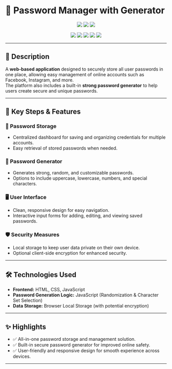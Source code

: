 # 🔐 Password Manager with Generator  

<p align="center">
  <!-- Tech Stack Badges -->
  <img src="https://img.shields.io/badge/HTML5-E34F26?style=for-the-badge&logo=html5&logoColor=white"/>
  <img src="https://img.shields.io/badge/CSS3-1572B6?style=for-the-badge&logo=css3&logoColor=white"/>
  <img src="https://img.shields.io/badge/JavaScript-F7DF1E?style=for-the-badge&logo=javascript&logoColor=black"/>
  
</p>

<p align="center">
  <!-- Repo Status Badges -->
  <img src="https://img.shields.io/github/last-commit/El-Qady/Serdab"/>
  <img src="https://img.shields.io/github/languages/count/El-Qady/Serdab"/>
  <img src="https://img.shields.io/github/repo-size/El-Qady/Serdab"/>
  <img src="https://img.shields.io/github/license/El-Qady/Serdab"/>
  <img src="https://img.shields.io/github/stars/El-Qady/Serdab?style=social"/>
</p>

---

## 📌 Description  
A **web-based application** designed to securely store all user passwords in one place, allowing easy management of online accounts such as Facebook, Instagram, and more.  
The platform also includes a built-in **strong password generator** to help users create secure and unique passwords.  

---

## 🚀 Key Steps & Features  

### 🔑 Password Storage  
- Centralized dashboard for saving and organizing credentials for multiple accounts.  
- Easy retrieval of stored passwords when needed.  

### 🔐 Password Generator  
- Generates strong, random, and customizable passwords.  
- Options to include uppercase, lowercase, numbers, and special characters.  

### 🖥️ User Interface  
- Clean, responsive design for easy navigation.  
- Interactive input forms for adding, editing, and viewing saved passwords.  

### 🛡️ Security Measures  
- Local storage to keep user data private on their own device.  
- Optional client-side encryption for enhanced security.  

---

## 🛠️ Technologies Used  
- **Frontend:** HTML, CSS, JavaScript  
- **Password Generation Logic:** JavaScript (Randomization & Character Set Selection)  
- **Data Storage:** Browser Local Storage (with potential encryption)  

---

## ✨ Highlights  
- ✅ All-in-one password storage and management solution.  
- ✅ Built-in secure password generator for improved online safety.  
- ✅ User-friendly and responsive design for smooth experience across devices.  

---
